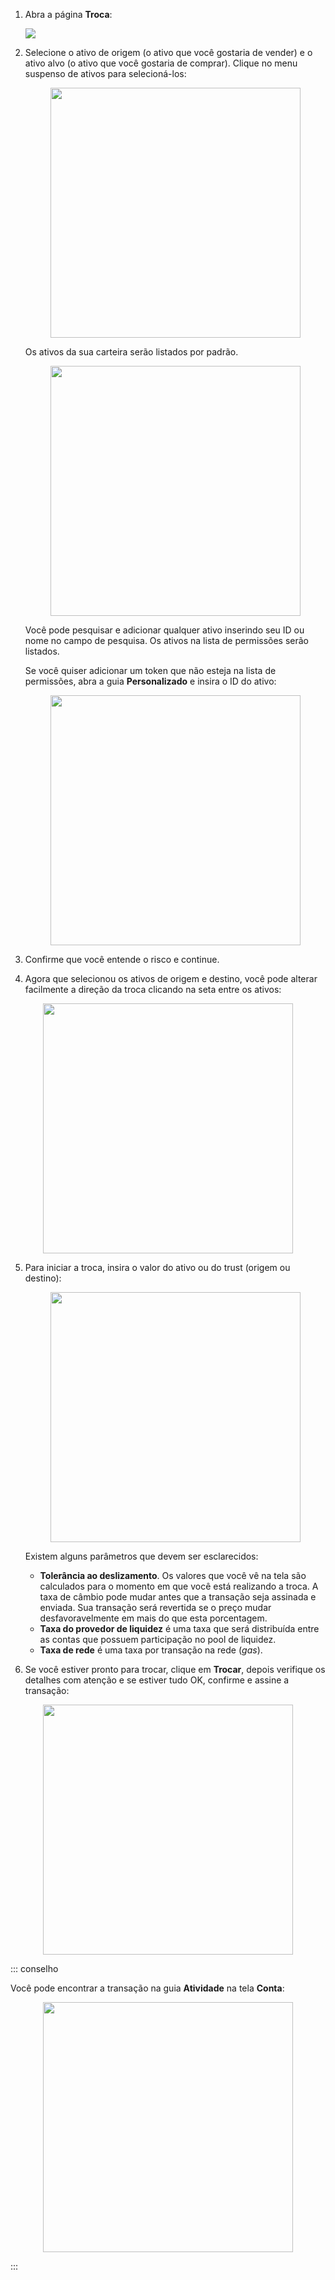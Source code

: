 1. Abra a página **Troca**:

   ![](/.gitbook/assets/swap-open-swap-page.png)

2. Selecione o ativo de origem (o ativo que você gostaria de vender) e o ativo alvo (o ativo que você gostaria de comprar). Clique no menu suspenso de ativos para selecioná-los:

   <center><img src="/.gitbook/assets/swap-select-tokens.png" width="400"></center>

   Os ativos da sua carteira serão listados por padrão.

   <center><img src="/.gitbook/assets/swap-listed-tokens.png" width="400"></center>

   Você pode pesquisar e adicionar qualquer ativo inserindo seu ID ou nome no campo de pesquisa. Os ativos na lista de permissões serão listados.

   Se você quiser adicionar um token que não esteja na lista de permissões, abra a guia **Personalizado** e insira o ID do ativo:

   <center><img src="/.gitbook/assets/swap-add-custom-tokens.png" width="400"></center>

3. Confirme que você entende o risco e continue.

4. Agora que selecionou os ativos de origem e destino, você pode alterar facilmente a direção da troca clicando na seta entre os ativos:

<center><img src="/.gitbook/assets/swap-change-direction.png" width="400"></center>

5. Para iniciar a troca, insira o valor do ativo ou do trust (origem ou destino):

   <center><img src="/.gitbook/assets/swap-enter-asset-amounts.png" width="400"></center>

   Existem alguns parâmetros que devem ser esclarecidos:

   - **Tolerância ao deslizamento**. Os valores que você vê na tela são calculados para o momento em que você está realizando a troca. A taxa de câmbio pode mudar antes que a transação seja assinada e enviada. Sua transação será revertida se o preço mudar desfavoravelmente em mais do que esta porcentagem.
   - **Taxa do provedor de liquidez** é uma taxa que será distribuída entre as contas que possuem participação no pool de liquidez.
   - **Taxa de rede** é uma taxa por transação na rede (_gas_).

6. Se você estiver pronto para trocar, clique em **Trocar**, depois verifique os detalhes com atenção e se estiver tudo OK, confirme e assine a transação:

<center><img src="/.gitbook/assets/swap-confirm-swap.png" width="400"></center>

::: conselho

Você pode encontrar a transação na guia **Atividade** na tela **Conta**:

<center><img src="/.gitbook/assets/swap-view-activity.png" width="400"></center>

:::


